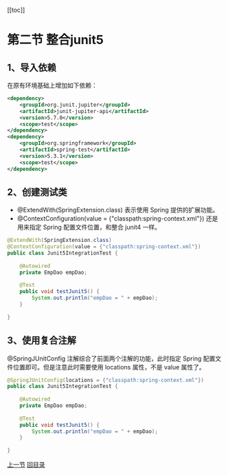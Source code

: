 [[toc]]



# 第二节 整合junit5



## 1、导入依赖

在原有环境基础上增加如下依赖：

```xml
<dependency>
    <groupId>org.junit.jupiter</groupId>
    <artifactId>junit-jupiter-api</artifactId>
    <version>5.7.0</version>
    <scope>test</scope>
</dependency>
<dependency>
    <groupId>org.springframework</groupId>
    <artifactId>spring-test</artifactId>
    <version>5.3.1</version>
    <scope>test</scope>
</dependency>
```



## 2、创建测试类

- @ExtendWith(SpringExtension.class) 表示使用 Spring 提供的扩展功能。
- @ContextConfiguration(value = {"classpath:spring-context.xml"}) 还是用来指定 Spring 配置文件位置，和整合 junit4 一样。

```java
@ExtendWith(SpringExtension.class)
@ContextConfiguration(value = {"classpath:spring-context.xml"})
public class Junit5IntegrationTest {
    
    @Autowired
    private EmpDao empDao;
    
    @Test
    public void testJunit5() {
        System.out.println("empDao = " + empDao);
    }
    
}
```



## 3、使用复合注解

@SpringJUnitConfig 注解综合了前面两个注解的功能，此时指定 Spring 配置文件位置即可。但是注意此时需要使用 locations 属性，不是 value 属性了。

```java
@SpringJUnitConfig(locations = {"classpath:spring-context.xml"})
public class Junit5IntegrationTest {
    
    @Autowired
    private EmpDao empDao;
    
    @Test
    public void testJunit5() {
        System.out.println("empDao = " + empDao);
    }
    
}
```



[上一节](verse01.html) [回目录](index.html)
